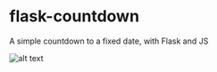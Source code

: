 # flask-countdown
A simple countdown to a fixed date, with Flask and JS

![alt text](https://github.com/mirel-spr/flask-countdown/blob/main/screenshot.PNG)
